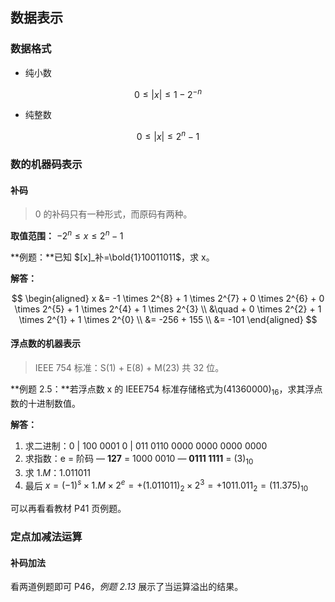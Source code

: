 ## 数据表示

### 数据格式

- 纯小数

$$
0 \le |x| \le 1 - 2^{-n}
$$

- 纯整数

$$
0 \le |x| \le  2^{n} -1
$$

### 数的机器码表示

#### 补码

> 0 的补码只有一种形式，而原码有两种。

**取值范围：** $-2^n \le x \le 2^n -1$

**例题：**已知 $[x]_补=\bold{1}10011011$，求 x。

**解答：** 

$$
\begin{aligned}
x &= -1 \times 2^{8} + 1 \times 2^{7} + 0 \times 2^{6} + 0 \times 2^{5} + 1 \times 2^{4} + 1 \times 2^{3} \\
  &\quad + 0 \times 2^{2} + 1 \times 2^{1} + 1 \times 2^{0} \\
  &= -256 + 155 \\
  &= -101
\end{aligned}
$$

#### 浮点数的机器表示

> IEEE 754 标准：S(1) + E(8) + M(23) 共 32 位。

**例题 2.5：**若浮点数 x 的 IEEE754 标准存储格式为$(41360000)_{16}$​，求其浮点数的十进制数值。

**解答：**

1. 求二进制：0 | 100 0001 0 | 011 0110 0000 0000 0000 0000
2. 求指数：e = 阶码 — **127** = 1000 0010 — **0111 1111** = $(3)_{10}$
3. 求 $1.M$​：1.011011
4. 最后 $x=(-1)^s \times 1.M \times 2^e =+(1.011011)_2 \times 2^3 = +1011.011_2 = (11.375)_{10}$

可以再看看教材 P41 页例题。

### 定点加减法运算

#### 补码加法

看两道例题即可 P46，*例题 2.13* 展示了当运算溢出的结果。